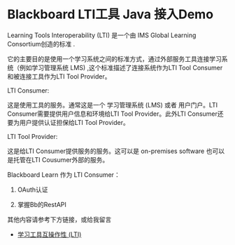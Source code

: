 # Blackboard LTI工具 Java 接入Demo

Learning Tools Interoperability (LTI) 是一个由 IMS Global Learning Consortium创造的标准 .

它的主要目的是使用一个学习系统之间的标准方式，通过外部服务工具连接学习系统（例如学习管理系统 LMS) ,这个标准描述了连接系统作为LTI Tool Consumer和被连接工具作为LTI Tool Provider。

LTI Consumer:

这是使用工具的服务。通常这是一个 学习管理系统 (LMS) 或者 用户门户。LTI Consumer需要提供用户信息和环境给LTI Tool Provider。此外LTI Consumer还要为用户提供认证担保给LTI Tool Provider。

LTI Tool Provider: 

这是给LTI Consumer提供服务的服务。这可以是 on-premises software 也可以是托管在LTI Cousumer外部的服务。

Blackboard Learn 作为 LTI Consumer：

1.  OAuth认证

2.  掌握Bb的RestAPI


其他内容请参考下方链接，或给我留言

* [学习工具互操作性 (LTI)](https://help.blackboard.com/zh-hans/Learn/Administrator/SaaS/Integrations/Learning_Tools_Interoperability)
